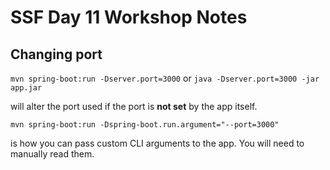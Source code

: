 # SSF Day 11 Workshop Notes

## Changing port
`mvn spring-boot:run -Dserver.port=3000` or `java -Dserver.port=3000 -jar app.jar`

will alter the port used if the port is **not set** by the app itself. 


`mvn spring-boot:run -Dspring-boot.run.argument="--port=3000"`

is how you can pass custom CLI arguments to the app. You will need to manually read them. 